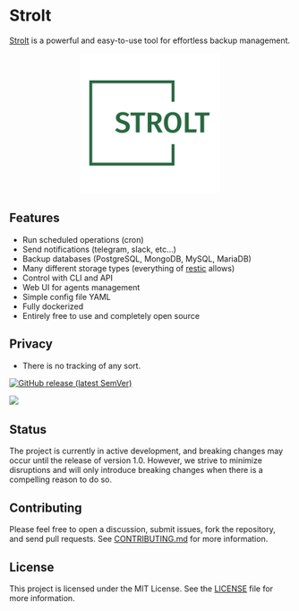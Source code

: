 # Strolt

[Strolt](https://strolt.shibanet0.com?utm_source=readme&utm_medium=name) is a powerful and easy-to-use tool for effortless backup management.

<div align="center">
  <a href="https://strolt.shibanet0.com?utm_source=readme&utm_medium=logo" target="_blank">
    <img alt="strolt" src="https://raw.githubusercontent.com/strolt/brand/main/strolt-logo.png" height="250px" />
  </a>
</div>


## Features

- Run scheduled operations (cron)
- Send notifications (telegram, slack, etc...)
- Backup databases (PostgreSQL, MongoDB, MySQL, MariaDB)
- Many different storage types (everything of [restic](https://github.com/restic/restic) allows)
- Control with CLI and API
- Web UI for agents management
- Simple config file YAML
- Fully dockerized
- Entirely free to use and completely open source

## Privacy

- There is no tracking of any sort.

[![GitHub release (latest SemVer)](https://img.shields.io/github/v/release/strolt/strolt)](https://github.com/strolt/strolt)

<!-- [![Docker Image Size (latest by date)](https://img.shields.io/docker/image-size/strolt/strolt?label=image%20size%20%28strolt%29)](https://hub.docker.com/r/strolt/strolt) [![Docker Pulls](https://img.shields.io/docker/pulls/strolt/strolt?label=docker%20pulls%20%28strolt%29)](https://hub.docker.com/r/strolt/strolt)

[![Docker Image Size (latest by date)](https://img.shields.io/docker/image-size/strolt/stroltp?label=image%20size%20%28stroltp%29)](https://hub.docker.com/r/strolt/stroltp) [![Docker Pulls](https://img.shields.io/docker/pulls/strolt/stroltp?label=docker%20pulls%20%28stroltp%29)](https://hub.docker.com/r/strolt/stroltp)

[![Docker Image Size (latest by date)](https://img.shields.io/docker/image-size/strolt/stroltm?label=image%20size%20%28stroltm%29)](https://hub.docker.com/r/strolt/stroltm) [![Docker Pulls](https://img.shields.io/docker/pulls/strolt/stroltm?label=docker%20pulls%20%28stroltm%29)](https://hub.docker.com/r/strolt/stroltm) -->

![](https://c.shibanet0.com/collect/2992f29c-c3d5-495e-8d7a-3fadfcab173c)

## Status

The project is currently in active development, and breaking changes may occur until the release of version 1.0. However, we strive to minimize disruptions and will only introduce breaking changes when there is a compelling reason to do so.

## Contributing

Please feel free to open a discussion, submit issues, fork the repository, and send pull requests. See [CONTRIBUTING.md](https://github.com/strolt/strolt/blob/main/CONTRIBUTING.md) for more information.

## License

This project is licensed under the MIT License. See the [LICENSE](https://github.com/strolt/strolt/blob/main/LICENSE) file for more information.
